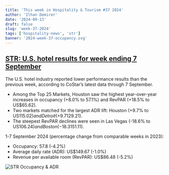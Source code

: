 ```yaml
---
title: 'This week in Hospitality & Tourism #37 2024'
author: 'Ilhan Demirer'
date: '2024-09-13'
draft: false
slug: 'week-37-2024'
tags: ['hospitality-news', 'str']
banner: '2024-week-37-occupancy.svg'
---
```


## [STR: U.S. hotel results for week ending 7 September](https://str.com/press-release/us-hotel-results-week-ending-7-september)

The U.S. hotel industry reported lower performance results than the previous week, according to CoStar’s latest data through 7 September.

- Among the Top 25 Markets, Houston saw the highest year-over-year increases in occupancy (+8.0% to 57.1%) and RevPAR (+18.5% to US$65.62).
- Two markets matched for the largest ADR lift: Houston (+9.7% to US$115.02) and Detroit (+9.7% to US$129.21).
- The steepest RevPAR declines were seen in Las Vegas (-18.6% to US$106.24) and Boston (-18.3% to US$151.11).

1-7 September 2024 (percentage change from comparable weeks in 2023):

- Occupancy: 57.8 (-4.2%)
- Average daily rate (ADR): US$149.67 (-1.0%)
- Revenue per available room (RevPAR): US$86.48 (-5.2%)

![STR Occupancy & ADR](/images/blogimages/2024-week-37-occupancy.svg)
